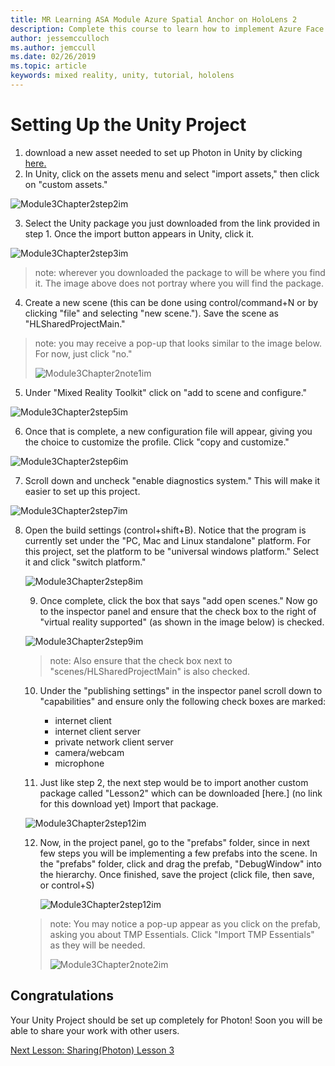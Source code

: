 ```yaml
---
title: MR Learning ASA Module Azure Spatial Anchor on HoloLens 2
description: Complete this course to learn how to implement Azure Face Recognition within a mixed reality application.
author: jessemcculloch
ms.author: jemccull
ms.date: 02/26/2019
ms.topic: article
keywords: mixed reality, unity, tutorial, hololens
---
```


# **Setting Up the Unity Project** 

1. download a new asset needed to set up Photon in Unity by clicking [here.](https://github.com/microsoft/MixedRealityToolkit-Unity/releases/download/v2.0.0-RC1-Refresh/Microsoft.MixedReality.Toolkit.Unity.Examples-v2.0.0-RC1-Refresh.unitypackage)
2. In Unity, click on the assets menu and select "import assets," then click on "custom assets."

![Module3Chapter2step2im](images/Module3chapter2step2im.PNG)

3. Select the Unity package you just downloaded from the link provided in step 1. Once the import button appears in Unity, click it.

![Module3Chapter2step3im](images/Module3chapter2step3im.PNG)

> note: wherever you downloaded the package to will be where you find it. The image above does not portray where you will find the package.

4. Create a new scene (this can be done using control/command+N or by clicking "file" and selecting "new scene."). Save the scene as "HLSharedProjectMain."

> note: you may receive a pop-up that looks similar to the image below. For now, just click "no."
>
> ![Module3Chapter2note1im](images/Module3chapter2note1im.PNG)

5. Under "Mixed Reality Toolkit" click on "add to scene and configure."

![Module3Chapter2step5im](images/Module3chapter2step5im.PNG)

6. Once that is complete, a new configuration file will appear, giving you the choice to customize the profile. Click "copy and customize."

![Module3Chapter2step6im](images/Module3chapter2step6im.PNG)

7. Scroll down and uncheck "enable diagnostics system." This will make it easier to set up this project.

![Module3Chapter2step7im](images/Module3chapter2step7im.PNG)

8. Open the build settings (control+shift+B). Notice that the program is currently set under the "PC, Mac and Linux standalone" platform. For this project, set the platform to be "universal windows platform." Select it and click "switch platform."

   ![Module3Chapter2step8im](images/Module3chapter2step8im.PNG)

   9. Once complete, click the box that says "add open scenes." Now go to the inspector panel and ensure that the check box to the right of "virtual reality supported" (as shown in the image below) is checked. 

   ![Module3Chapter2step9im](images/Module3chapter2step9im.PNG)

   > note: Also ensure that the check box next to "scenes/HLSharedProjectMain" is also checked.

   10. Under the "publishing settings" in the inspector panel scroll down to "capabilities" and ensure only the following check boxes are marked:
       - internet client
       - internet client server
       - private network client server
       - camera/webcam
       - microphone

   11. Just like step 2, the next step would be to import another custom package called "Lesson2" which can be downloaded [here.] (no link for this download yet) Import that package.

   ![Module3Chapter2step12im](images/Module3chapter2step11im.PNG)

   12. Now, in the project panel, go to the "prefabs" folder, since in next few steps you will be implementing a few prefabs into the scene. In the "prefabs" folder, click and drag the prefab, "DebugWindow" into the hierarchy. Once finished, save the project (click file, then save, or control+S)

       ![Module3Chapter2step12im](images/Module3chapter2step12im.PNG)

   > note: You may notice a pop-up appear as you click on the prefab, asking you about TMP Essentials. Click "Import TMP Essentials" as they will be needed.
   >
   > ![Module3Chapter2note2im](images/Module3chapter2note2im.PNG)


## Congratulations

Your Unity Project should be set up completely for Photon! Soon you will be able to share your work with other users.

[Next Lesson: Sharing(Photon) Lesson 3](placeholderlink)

